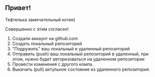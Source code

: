 ## Привет!

Тефтелька замечательный котик)

Совершенно с этим согласен!


1. Создали аккаунт на github.com
2. Создать локальный репозиторий
3. "Подружить"  ваш локальный и удаленный репозиторий
4. Отправить (push) ваш локальный репозиторий в удаленный, при этом, нужно будет авторизоваться на удаленном репозитории
5. Провести изменения с другого компа. 
6. Выкачать (pull) актульное состояние из удаленного репозитория.